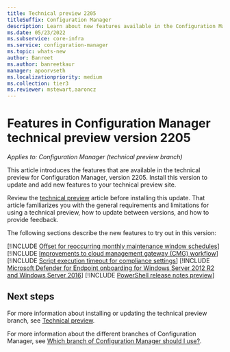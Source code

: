```yaml
---
title: Technical preview 2205
titleSuffix: Configuration Manager
description: Learn about new features available in the Configuration Manager technical preview branch version 2205.
ms.date: 05/23/2022
ms.subservice: core-infra
ms.service: configuration-manager
ms.topic: whats-new
author: Banreet
ms.author: banreetkaur
manager: apoorvseth
ms.localizationpriority: medium
ms.collection: tier3
ms.reviewer: mstewart,aaroncz 
---
```


# Features in Configuration Manager technical preview version 2205

*Applies to: Configuration Manager (technical preview branch)*

This article introduces the features that are available in the technical preview for Configuration Manager, version 2205. Install this version to update and add new features to your technical preview site.<!-- baseline only statement: When you install a new technical preview site, this release is also available as a baseline version. --> 

Review the [technical preview](../technical-preview.md) article before installing this update. That article familiarizes you with the general requirements and limitations for using a technical preview, how to update between versions, and how to provide feedback.

The following sections describe the new features to try out in this version:

<!-- [!INCLUDE [Example feature name](includes/2205/1234567.md)] -->

[!INCLUDE [Offset for reoccurring monthly maintenance window schedules](includes/2205/3601127.md)]
[!INCLUDE [Improvements to cloud management gateway (CMG) workflow](includes/2205/13351390.md)]
[!INCLUDE [Script execution timeout for compliance settings](includes/2205/14120481.md)]
[!INCLUDE [Microsoft Defender for Endpoint onboarding for Windows Server 2012 R2 and Windows Server 2016](includes/2205/9265511.md)]
[!INCLUDE [PowerShell release notes preview](includes/2205/14046376.md)]


<!-- ## General known issues  -->
 
<!--  [!INCLUDE [11018755](includes/2112/known-issue-11018755.md)] -->
## Next steps

For more information about installing or updating the technical preview branch, see [Technical preview](../technical-preview.md).

For more information about the different branches of Configuration Manager, see [Which branch of Configuration Manager should I use?](../../understand/which-branch-should-i-use.md).
